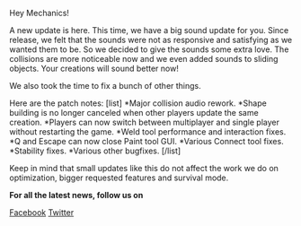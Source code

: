 Hey Mechanics!

A new update is here.
This time, we have a big sound update for you. 
Since release, we felt that the sounds were not as responsive and satisfying 
as we wanted them to be. So we decided to give the sounds some extra love.
The collisions are more noticeable now and we even added sounds to sliding objects. 
Your creations will sound better now!

We also took the time to fix a bunch of other things.

Here are the patch notes:
[list]
*Major collision audio rework.
*Shape building is no longer canceled when other players update the same creation.
*Players can now switch between multiplayer and single player without restarting the game.
*Weld tool performance and interaction fixes.
*Q and Escape can now close Paint tool GUI.
*Various Connect tool fixes.
*Stability fixes.
*Various other bugfixes.
[/list]

Keep in mind that small updates like this 
do not affect the work we do on optimization, bigger requested features and survival mode. 

**For all the latest news, follow us on** 

[Facebook](https://www.facebook.com/scrapmechanic/)
[Twitter](https://twitter.com/ScrapMechanic)